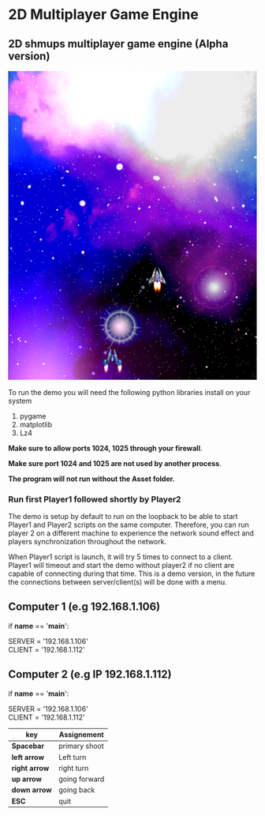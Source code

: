 # 2D Multiplayer Game Engine
## 2D shmups multiplayer game engine (Alpha version) 

![alt text](https://github.com/yoyoberenguer/MultiplayerGameEngine/blob/master/Multiplayer.PNG)

To run the demo you will need the following python libraries install on your system 
 1) pygame
 2) matplotlib  
 3) Lz4 

**Make sure to allow ports 1024, 1025 through your firewall**.

**Make sure port 1024 and 1025 are not used by another process**.

**The program will not run without the Asset folder.**

### Run first Player1 followed shortly by Player2 

The demo is setup by default to run on the loopback to be able to start 
Player1 and Player2 scripts on the same computer. Therefore, you can run 
player 2 on a different machine to experience the network sound effect and players 
synchronization throughout the network. 

When Player1 script is launch, it will try 5 times to connect to a client. 
Player1 will timeout and start the demo without player2 if no client are capable of connecting during that time.
This is a demo version, in the future the connections between server/client(s) will be done with a menu.

## Computer 1 (e.g 192.168.1.106)

if __name__ == '__main__':

  SERVER = '192.168.1.106'  
  CLIENT = '192.168.1.112'

## Computer 2 (e.g IP 192.168.1.112)

if __name__ == '__main__':

  SERVER = '192.168.1.106'  
  CLIENT = '192.168.1.112'


**key**         |    Assignement 
--------------- | -------------------
**Spacebar**    |    primary shoot
**left arrow**  |    Left turn
**right arrow** |    right turn
**up arrow**    |    going forward
**down arrow**  |    going back
**ESC**         |    quit


